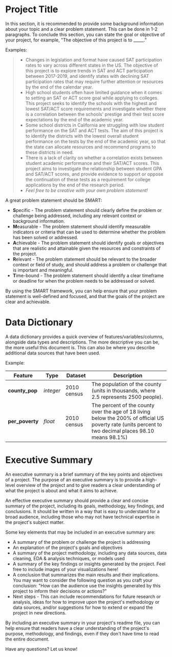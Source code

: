 # Project Title

In this section, it is recommended to provide some background information about your topic and a clear problem statement. This can be done in 1-2 paragraphs. To conclude this section, you can state the goal or objective of your project, for example, "The objective of this project is to _____."

Examples:

> * Changes in legislation and format have caused SAT participation rates to vary across different states in the US. The objective of this project is to explore trends in SAT and ACT participation between 2017-2019, and identify states with declining SAT participation rates that may require further attention or resources by the end of the calendar year.
> * High school students often have limited guidance when it comes to setting an SAT or ACT score goal while applying to colleges. This project seeks to identify the schools with the highest and lowest SAT/ACT score requirements and investigate whether there is a correlation between the schools' prestige and their test score expectations by the end of the academic year.
> * Some school districts in California are struggling with low student performance on the SAT and ACT tests. The aim of this project is to identify the districts with the lowest overall student performance on the tests by the end of the academic year, so that the state can allocate resources and recommend programs to these districts in need.
> * There is a lack of clarity on whether a correlation exists between student academic performance and their SAT/ACT scores. This project aims to investigate the relationship between student GPA and SAT/ACT scores, and provide evidence to support or oppose the continuation of these tests as a requirement for college applications by the end of the research period.
> * *Feel free to be creative with your own problem statement!*

A great problem statement should be SMART:
   - **S**pecific - The problem statement should clearly define the problem or challenge being addressed, including any relevant context or background information.
   - **M**easurable - The problem statement should identify measurable indicators or criteria that can be used to determine whether the problem has been solved or addressed.
   - **A**chievable - The problem statement should identify goals or objectives that are realistic and attainable given the resources and constraints of the project.
   - **R**elevant - The problem statement should be relevant to the broader context or field of study, and should address a problem or challenge that is important and meaningful.
   - **T**ime-bound - The problem statement should identify a clear timeframe or deadline for when the problem needs to be addressed or solved.

By using the SMART framework, you can help ensure that your problem statement is well-defined and focused, and that the goals of the project are clear and achievable.


# Data Dictionary

A data dictionary provides a quick overview of features/variables/columns, alongside data types and descriptions. The more descriptive you can be, the more useful this document is. This can also be where you describe additional data sources that have been used.

Example:

|Feature|Type|Dataset|Description|
|---|---|---|---|
|**county_pop**|*integer*|2010 census|The population of the county (units in thousands, where 2.5 represents 2500 people).|
|**per_poverty**|*float*|2010 census|The percent of the county over the age of 18 living below the 200% of official US poverty rate (units percent to two decimal places 98.10 means 98.1%)|


# Executive Summary

An executive summary is a brief summary of the key points and objectives of a project. The purpose of an executive summary is to provide a high-level overview of the project and to give readers a clear understanding of what the project is about and what it aims to achieve.

An effective executive summary should provide a clear and concise summary of the project, including its goals, methodology, key findings, and conclusions. It should be written in a way that is easy to understand for a broad audience, including those who may not have technical expertise in the project's subject matter.

Some key elements that may be included in an executive summary are:

* A summary of the problem or challenge the project is addressing
* An explanation of the project's goals and objectives
* A summary of the project methodology, including any data sources, data cleaning, EDA & analysis techniques, or models used
* A summary of the key findings or insights generated by the project. Feel free to include images of your visualizations here!
* A conclusion that summarizes the main results and their implications. You may want to consider the following question as you craft your conclusion: "How can the audience use the insights generated by this project to inform their decisions or actions?"
* Next steps - This can include recommendations for future research or analysis, ideas for how to improve upon the project's methodology or data sources, and/or suggestions for how to extend or expand the project in new directions.

By including an executive summary in your project's readme file, you can help ensure that readers have a clear understanding of the project's purpose, methodology, and findings, even if they don't have time to read the entire document.

Have any questions? Let us know!
